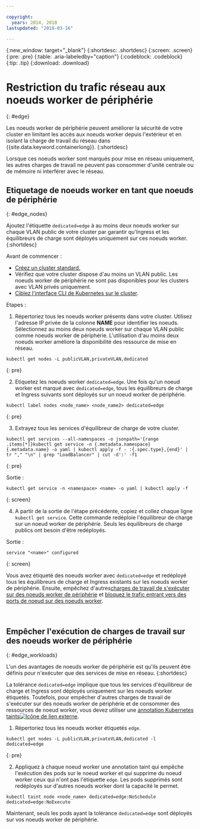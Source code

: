 ```yaml
---

copyright:
  years: 2014, 2018
lastupdated: "2018-03-16"

---
```


{:new_window: target="_blank"}
{:shortdesc: .shortdesc}
{:screen: .screen}
{:pre: .pre}
{:table: .aria-labeledby="caption"}
{:codeblock: .codeblock}
{:tip: .tip}
{:download: .download}

# Restriction du trafic réseau aux noeuds worker de périphérie
{: #edge}

Les noeuds worker de périphérie peuvent améliorer la sécurité de votre cluster en limitant les accès aux noeuds worker depuis l'extérieur et en isolant la charge de travail du réseau dans {{site.data.keyword.containerlong}}. {:shortdesc}

Lorsque ces noeuds worker sont marqués pour mise en réseau uniquement, les autres charges de travail ne peuvent pas consommer d'unité centrale ou de mémoire ni interférer avec le réseau.




## Etiquetage de noeuds worker en tant que noeuds de périphérie
{: #edge_nodes}

Ajoutez l'étiquette `dedicated=edge` à au moins deux noeuds worker sur chaque VLAN public de votre cluster par garantir qu'Ingress et les équilibreurs de charge sont déployés uniquement sur ces noeuds worker.
{:shortdesc}

Avant de commencer :

- [Créez un cluster standard.
](cs_clusters.html#clusters_cli)
- Vérifiez que votre cluster dispose d'au moins un VLAN public. Les noeuds worker de périphérie ne sont pas disponibles pour les clusters avec VLAN privés uniquement.
- [Ciblez l'interface CLI de Kubernetes sur le cluster](cs_cli_install.html#cs_cli_configure).

Etapes :

1. Répertoriez tous les noeuds worker présents dans votre cluster. Utilisez l'adresse IP privée de la colonne **NAME** pour identifier les noeuds. Sélectionnez au moins deux noeuds worker sur chaque VLAN public comme noeuds worker de périphérie. L'utilisation d'au moins deux noeuds worker améliore la disponibilité des ressource de mise en réseau.

  ```
  kubectl get nodes -L publicVLAN,privateVLAN,dedicated
  ```
  {: pre}

2. Etiquetez les noeuds worker `dedicated=edge`. Une fois qu'un noeud worker est marqué avec `dedicated=edge`, tous les équilibreurs de charge et Ingress suivants sont déployés sur un noeud worker de périphérie.

  ```
  kubectl label nodes <node_name> <node_name2> dedicated=edge
  ```
  {: pre}

3. Extrayez tous les services d'équilibreur de charge de votre cluster.

  ```
  kubectl get services --all-namespaces -o jsonpath='{range .items[*]}kubectl get service -n {.metadata.namespace} {.metadata.name} -o yaml | kubectl apply -f - :{.spec.type},{end}' | tr "," "\n" | grep "LoadBalancer" | cut -d':' -f1
  ```
  {: pre}

  Sortie :

  ```
  kubectl get service -n <namespace> <name> -o yaml | kubectl apply -f
  ```
  {: screen}

4. A partir de la sortie de l'étape précédente, copiez et collez chaque ligne `kubectl get service`. Cette commande redéploie l'équilibreur de charge sur un noeud worker de périphérie. Seuls les équilibreurs de charge publics ont besoin d'être redéployés.

  Sortie :

  ```
  service "<name>" configured
  ```
  {: screen}

Vous avez étiqueté des noeuds worker avec `dedicated=edge` et redéployé tous les équilibreurs de charge et Ingress existants sur les noeuds worker de périphérie. Ensuite, empêchez d'autres[charges de travail de s'exécuter sur des noeuds worker de périphérie](#edge_workloads) et [bloquez le trafic entrant vers des ports de noeud sur des noeuds worker](cs_network_policy.html#block_ingress).

<br />


## Empêcher l'exécution de charges de travail sur des noeuds worker de périphérie
{: #edge_workloads}

L'un des avantages de noeuds worker de périphérie est qu'ils peuvent être définis pour n'exécuter que des services de mise en réseau.
{:shortdesc} 

La tolérance `dedicated=edge` implique que tous les services d'équilibreur de charge et Ingress sont déployés uniquement sur les noeuds worker étiquetés. Toutefois, pour empêcher d'autres charges de travail de s'exécuter sur des noeuds worker de périphérie et de consommer des ressources de noeud worker, vous devez utiliser une [annotation Kubernetes taints![Icône de lien externe](../icons/launch-glyph.svg "Icône de lien externe")](https://kubernetes.io/docs/concepts/configuration/taint-and-toleration/).


1. Répertoriez tous les noeuds worker étiquetés `edge`.

  ```
  kubectl get nodes -L publicVLAN,privateVLAN,dedicated -l dedicated=edge
  ```
  {: pre}

2. Appliquez à chaque noeud worker une annotation taint qui empêche l'exécution des pods sur le noeud worker et qui supprime du noeud worker ceux qui n'ont pas l'étiquette `edge`. Les pods supprimés sont redéployés sur d'autres noeuds worker dont la capacité le permet.

  ```
  kubectl taint node <node_name> dedicated=edge:NoSchedule dedicated=edge:NoExecute
  ```

Maintenant, seuls les pods ayant la tolérance `dedicated=edge` sont déployés sur vos noeuds worker de périphérie.
